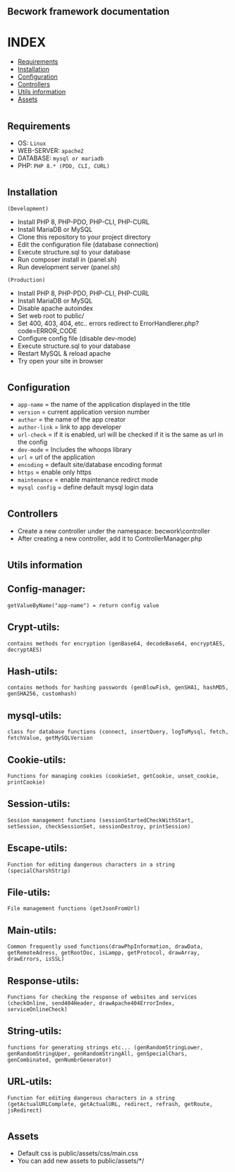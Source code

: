 ## Becwork framework documentation

# INDEX
- <a href="#requirements">Requirements</a>
- <a href="#installation">Installation</a>
- <a href="#configuration">Configuration</a>
- <a href="#controllers">Controllers</a>
- <a href="#utilsinformation">Utils information</a>
- <a href="#assets">Assets</a>

# <h2 id="requirements">Requirements</h2>
- OS: ``Linux``
- WEB-SERVER: ``apache2``
- DATABASE: ``mysql or mariadb``
- PHP: ``PHP 8.* (PDO, CLI, CURL)``

# <h2 id="installation">Installation</h2>
``(Development)``
- Install PHP 8, PHP-PDO, PHP-CLI, PHP-CURL
- Install MariaDB or MySQL
- Clone this repository to your project directory
- Edit the configuration file (database connection)
- Execute structure.sql to your database
- Run composer install in (panel.sh)
- Run development server (panel.sh)

``(Production)``
- Install PHP 8, PHP-PDO, PHP-CLI, PHP-CURL
- Install MariaDB or MySQL
- Disable apache autoindex
- Set web root to public/
- Set 400, 403, 404, etc.. errors redirect to ErrorHandlerer.php?code=ERROR_CODE
- Configure config file (disable dev-mode)
- Execute structure.sql to your database
- Restart MySQL & reload apache
- Try open your site in browser

# <h2 id="configuration">Configuration</h2>
- ``app-name`` = the name of the application displayed in the title
- ``version`` = current application version number
- ``author`` = the name of the app creator
- ``author-link`` = link to app developer
- ``url-check`` = if it is enabled, url will be checked if it is the same as url in the config
- ``dev-mode`` = Includes the whoops library
- ``url`` = url of the application 
- ``encoding`` = default site/database encoding format
- ``https`` = enable only https
- ``maintenance`` = enable maintenance redirct mode
- ``mysql config`` = define default mysql login data

# <h2 id="controllers">Controllers</h2>
- Create a new controller under the namespace: becwork\controller
- After creating a new controller, add it to ControllerManager.php

# <h2 id="utilsinformation">Utils information</h2>
## Config-manager:
```getValueByName("app-name") = return config value```
## Crypt-utils:
```contains methods for encryption (genBase64, decodeBase64, encryptAES, decryptAES)```
## Hash-utils:
```contains methods for hashing passwords (genBlowFish, genSHA1, hashMD5, genSHA256, customhash)```
## mysql-utils:
```class for database functions (connect, insertQuery, logToMysql, fetch, fetchValue, getMySQLVersion```
## Cookie-utils:
```Functions for managing cookies (cookieSet, getCookie, unset_cookie, printCookie)```
## Session-utils:
```Session management functions (sessionStartedCheckWithStart, setSession, checkSessionSet, sessionDestroy, printSession)```
## Escape-utils:
```Function for editing dangerous characters in a string (specialCharshStrip)```
## File-utils:
```File management functions (getJsonFromUrl)```
## Main-utils:
```Common frequently used functions(drawPhpInformation, drawData, getRemoteAdress, getRootDoc, isLampp, getProtocol, drawArray, drawErrors, isSSL)```
## Response-utils:
```Functions for checking the response of websites and services (checkOnline, send404Header, drawApache404ErrorIndex, serviceOnlineCheck)```
## String-utils:
```functions for generating strings etc... (genRandomStringLower, genRandomStringUper, genRandomStringAll, genSpecialChars, genCombinated, genNumbrGenerator)```
## URL-utils:
```Function for editing dangerous characters in a string (getActualURLComplete, getActualURL, redirect, refrash, getRoute, jsRedirect)```

# <h2 id="assets">Assets</h2>
- Default css is public/assets/css/main.css
- You can add new assets to public/assets/*/